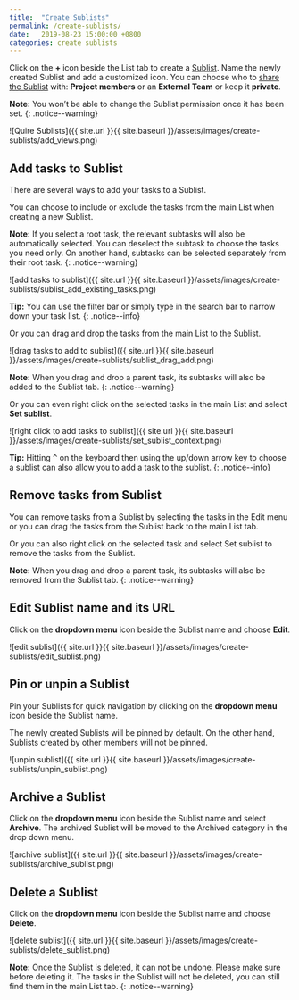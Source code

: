```yaml
---
title:  "Create Sublists"
permalink: /create-sublists/
date:   2019-08-23 15:00:00 +0800
categories: create sublists
---
```

Click on the **+** icon beside the List tab to create a [Sublist](/guide/project-workspace/#sublist). Name the newly created Sublist and add a customized icon. You can choose who to [share the Sublist](/guide/sublist-permission/) with: **Project members** or an **External Team** or keep it **private**. 

**Note:** You won’t be able to change the Sublist permission once it has been set.
{: .notice--warning}

![Quire Sublists]({{ site.url }}{{ site.baseurl }}/assets/images/create-sublists/add_views.png)


## Add tasks to Sublist
There are several ways to add your tasks to a Sublist. 

You can choose to include or exclude the tasks from the main List when creating a new Sublist. 

**Note:** If you select a root task, the relevant subtasks will also be automatically selected. You can deselect the subtask to choose the tasks you need only. On another hand, subtasks can be selected separately from their root task.
{: .notice--warning}

![add tasks to sublist]({{ site.url }}{{ site.baseurl }}/assets/images/create-sublists/sublist_add_existing_tasks.png)

**Tip:** You can use the filter bar or simply type in the search bar to narrow down your task list.
{: .notice--info}


Or you can drag and drop the tasks from the main List to the Sublist. 

![drag tasks to add to sublist]({{ site.url }}{{ site.baseurl }}/assets/images/create-sublists/sublist_drag_add.png)


**Note:** When you drag and drop a parent task, its subtasks will also be added to the Sublist tab. 
{: .notice--warning}


Or you can even right click on the selected tasks in the main List and select **Set sublist**. 


![right click to add tasks to sublist]({{ site.url }}{{ site.baseurl }}/assets/images/create-sublists/set_sublist_context.png)

**Tip:** Hitting <kbd>^</kbd> on the keyboard then using the up/down arrow key to choose a sublist can also allow you to add a task to the sublist.
{: .notice--info}


## Remove tasks from Sublist
You can remove tasks from a Sublist by selecting the tasks in the Edit menu or you  can drag the tasks from the Sublist back to the main List tab. 

Or you can also right click on the selected task and select Set sublist to remove the tasks from the Sublist. 

**Note:** When you drag and drop a parent task, its subtasks will also be removed from the Sublist tab. 
{: .notice--warning}



## Edit Sublist name and its URL
Click on the **dropdown menu** icon beside the Sublist name and choose **Edit**.

![edit sublist]({{ site.url }}{{ site.baseurl }}/assets/images/create-sublists/edit_sublist.png)



## Pin or unpin a Sublist
Pin your Sublists for quick navigation by clicking on the **dropdown menu** icon beside the Sublist name. 

The newly created Sublists will be pinned by default. On the other hand, Sublists created by other members will not be pinned. 

![unpin sublist]({{ site.url }}{{ site.baseurl }}/assets/images/create-sublists/unpin_sublist.png)


## Archive a Sublist
Click on the **dropdown menu** icon beside the Sublist name and select **Archive**. The archived Sublist will be moved to the Archived category in the drop down menu.

![archive sublist]({{ site.url }}{{ site.baseurl }}/assets/images/create-sublists/archive_sublist.png)



## Delete a Sublist
Click on the **dropdown menu** icon beside the Sublist name and choose **Delete**.


![delete sublist]({{ site.url }}{{ site.baseurl }}/assets/images/create-sublists/delete_sublist.png)



**Note:** Once the Sublist is deleted, it can not be undone. Please make sure before deleting it. The tasks in the Sublist will not be deleted, you can still find them in the main List tab.
{: .notice--warning}





